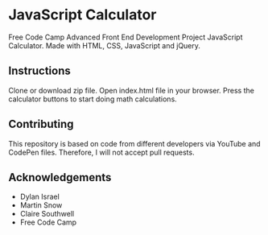 # JavaScript Calculator
Free Code Camp Advanced Front End Development Project JavaScript Calculator. Made with HTML, CSS, JavaScript and jQuery.

## Instructions
Clone or download zip file. Open index.html file in your browser. Press the calculator buttons to start doing math calculations.

## Contributing
This repository is based on code from different developers via YouTube and CodePen files. Therefore, I will not accept pull requests.

## Acknowledgements
* Dylan Israel
* Martin Snow
* Claire Southwell
* Free Code Camp
